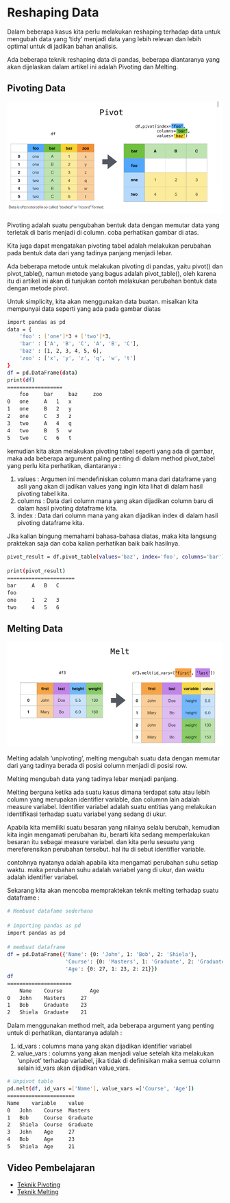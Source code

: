 <h1>Reshaping Data</h1>

Dalam beberapa kasus kita perlu melakukan reshaping terhadap data untuk mengubah data yang ‘tidy’ menjadi data yang lebih relevan dan lebih optimal untuk di jadikan bahan analisis.

Ada beberapa teknik reshaping data di pandas, beberapa diantaranya yang akan dijelaskan dalam artikel ini adalah Pivoting dan Melting.

<h2>Pivoting Data</h2>

<img src="https://github.com/boyzitakazi/Source-Code-Belajar/blob/master/Python%20Course/img/pivot_data.png" alt="pivot_data">

Pivoting adalah suatu pengubahan bentuk data dengan memutar data yang terletak di baris menjadi di column. coba perhatikan gambar di atas.

Kita juga dapat mengatakan pivoting tabel adalah melakukan perubahan pada bentuk data dari yang tadinya panjang menjadi lebar.

Ada beberapa metode untuk melakukan pivoting di pandas, yaitu pivot() dan pivot_table(), namun metode yang bagus adalah pivot_table(), oleh karena itu di artikel ini akan di tunjukan contoh melakukan perubahan bentuk data dengan metode pivot.

Untuk simplicity, kita akan menggunakan data buatan. misalkan kita mempunyai data seperti yang ada pada gambar diatas

```sh
import pandas as pd
data = {
    'foo' : ['one']*3 + ['two']*3,
    'bar' : ['A', 'B', 'C', 'A', 'B', 'C'],
    'baz' : [1, 2, 3, 4, 5, 6],
    'zoo' : ['x', 'y', 'z', 'q', 'w', 't']
}
df = pd.DataFrame(data)
print(df)
==================
 	foo 	bar 	baz 	zoo
0 	one 	A 	1 	x
1 	one 	B 	2 	y
2 	one 	C 	3 	z
3 	two 	A 	4 	q
4 	two 	B 	5 	w
5 	two 	C 	6 	t
```

kemudian kita akan melakukan pivoting tabel seperti yang ada di gambar, maka ada beberapa argument paling penting di dalam method pivot_tabel yang perlu kita perhatikan, diantaranya :

<ol>
    <li>values : Argumen ini mendefiniskan column mana dari dataframe yang asli yang akan di jadikan values yang ingin kita lihat di dalam hasil pivoting tabel kita.</li>
    <li>columns : Data dari column mana yang akan dijadikan column baru di dalam hasil pivoting dataframe kita.</li>
    <li>index : Data dari column mana yang akan dijadikan index di dalam hasil pivoting dataframe kita.</li>
</ol>

Jika kalian bingung memahami bahasa-bahasa diatas, maka kita langsung praktekan saja dan coba kalian perhatikan baik baik hasilnya.

```sh
pivot_result = df.pivot_table(values='baz', index='foo', columns='bar')

print(pivot_result)
======================
bar 	A 	B 	C
foo 			
one 	1 	2 	3
two 	4 	5 	6
```

<h2>Melting Data</h2>

<img src="https://github.com/boyzitakazi/Source-Code-Belajar/blob/master/Python%20Course/img/melting_data.png" alt="melting_data">

Melting adalah ‘unpivoting’, melting mengubah suatu data dengan memutar dari yang tadinya berada di posisi column menjadi di posisi row.

Melting mengubah data yang tadinya lebar menjadi panjang.

Melting berguna ketika ada suatu kasus dimana terdapat satu atau lebih column yang merupakan identifier variable, dan columnn lain adalah measure variabel. Identifier variabel adalah suatu entitias yang melakukan identifikasi terhadap suatu variabel yang sedang di ukur.

Apabila kita memiliki suatu besaran yang nilainya selalu berubah, kemudian kita ingin mengamati perubahan itu, berarti kita sedang memperlakukan besaran itu sebagai measure variabel. dan kita perlu sesuatu yang mereferensikan perubahan tersebut. hal itu di sebut identifier variable.

contohnya nyatanya adalah apabila kita mengamati perubahan suhu setiap waktu. maka perubahan suhu adalah variabel yang di ukur, dan waktu adalah identifier variabel.

Sekarang kita akan mencoba mempraktekan teknik melting terhadap suatu dataframe :

```sh
# Membuat datafame sederhana
  
# importing pandas as pd 
import pandas as pd 
  
# membuat dataframe
df = pd.DataFrame({'Name': {0: 'John', 1: 'Bob', 2: 'Shiela'}, 
                   'Course': {0: 'Masters', 1: 'Graduate', 2: 'Graduate'}, 
                   'Age': {0: 27, 1: 23, 2: 21}}) 
df 
=====================
 	Name 	Course 	       Age
0 	John 	Masters 	27
1 	Bob 	Graduate 	23
2 	Shiela 	Graduate 	21
```

Dalam menggunakan method melt, ada beberapa argument yang penting untuk di perhatikan, diantaranya adalah :
<ol>
    <li>id_vars : columns mana yang akan dijadikan identifier variabel</li>
    <li>value_vars : columns yang akan menjadi value setelah kita melakukan ‘unpivot’ terhadap variabel, jika tidak di definisikan maka semua column selain id_vars akan dijadikan value_vars.</li>
</ol>

```sh
# Unpivot table 
pd.melt(df, id_vars =['Name'], value_vars =['Course', 'Age']) 
======================
Name 	variable 	value
0 	John 	Course 	Masters
1 	Bob 	Course 	Graduate
2 	Shiela 	Course 	Graduate
3 	John 	Age 	27
4 	Bob 	Age 	23
5 	Shiela 	Age 	21
```

<h2>Video Pembelajaran</h2>

<ul>
	<li><a href="https://youtu.be/RcsrSayym5U">Teknik Pivoting</a></li>
	<li><a href="https://youtu.be/4UCiUozb0ZQ">Teknik Melting</a></li>
</ul>
